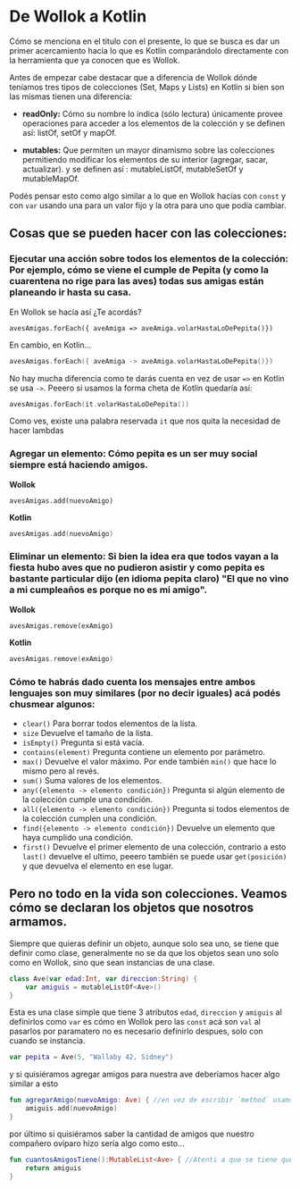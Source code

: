# De Wollok a Kotlin

Cómo se menciona en el titulo con el presente, lo que se busca es dar un primer acercamiento hacia lo que es Kotlin comparándolo directamente con
la herramienta que ya conocen que es Wollok.

Antes de empezar cabe destacar que a diferencia de Wollok dónde teníamos tres tipos de colecciones (Set,  Maps y Lists) en Kotlin si bien son las mismas tienen una diferencia:

* **readOnly:** Cómo su nombre lo indica (sólo lectura) únicamente provee operaciones para acceder a los elementos de la colección y se definen así: listOf, setOf y mapOf.

* **mutables:** Que permiten un mayor dinamismo sobre las colecciones permitiendo modificar los elementos de su interior (agregar, sacar, actualizar).
y se definen así : mutableListOf, mutableSetOf y mutableMapOf.

Podés pensar esto como algo similar a lo que en Wollok hacías con ```const``` y con ```var``` usando una para un valor fijo y la otra para uno que podía cambiar.

## Cosas que se pueden hacer con las colecciones: 

### Ejecutar una acción sobre todos los elementos de la colección: Por ejemplo, cómo se viene el cumple de Pepita (y como la cuarentena no rige para las aves) todas sus amigas están planeando ir hasta su casa.

En Wollok se hacía así ¿Te acordás?
```wollok
avesAmigas.forEach({ aveAmiga => aveAmiga.volarHastaLoDePepita()}) 
```

En cambio, en Kotlin...

``` kotlin
avesAmigas.forEach({ aveAmiga -> aveAmiga.volarHastaLoDePepita()}) 
```
No hay mucha diferencia como te darás cuenta en vez de usar ```=>``` en Kotlin se usa ```->```. Peeero si usamos la forma cheta de Kotlin quedaría así:
``` kotlin
avesAmigas.forEach(it.volarHastaLoDePepita()) 
```
Como ves, existe una palabra reservada ```it``` que nos quita la necesidad de hacer lambdas



### Agregar un elemento: Cómo pepita es un ser muy social siempre está haciendo amigos.
**Wollok**
``` wollok
avesAmigas.add(nuevoAmigo)
```

**Kotlin**
``` kotlin
avesAmigas.add(nuevoAmigo)
```


### Eliminar un elemento: Si bien la idea era que todos vayan a la fiesta hubo aves que no pudieron asistir y como pepita es bastante particular dijo (en idioma pepita claro) "El que no vino a mi cumpleaños es porque no es mi amigo".

**Wollok**
``` wollok
avesAmigas.remove(exAmigo)
```

**Kotlin**
``` kotlin
avesAmigas.remove(exAmigo)
```


### Cómo te habrás dado cuenta los mensajes entre ambos lenguajes son muy similares (por no decir iguales) acá podés chusmear algunos:
- ``clear()``  Para borrar todos elementos de la lista.
- ```size``` Devuelve el tamaño de la lista.
- ```isEmpty()``` Pregunta si está vacía.
- ```contains(element)``` Pregunta contiene un elemento por parámetro.
- ```max()``` Devuelve el valor máximo. Por ende también ```min()``` que hace lo mismo pero al revés.
- ```sum()``` Suma valores de los elementos.
- ```any({elemento -> elemento condición})``` Pregunta si algún elemento de la colección cumple una condición.
- ```all({elemento -> elemento condición})``` Pregunta si todos elementos de la colección cumplen una condición.
- ```find({elemento -> elemento condición})``` Devuelve un elemento que haya cumplido una condición.
- ```first()``` Devuelve el primer elemento de una colección, contrario a esto ```last()``` devuelve el ultimo, peeero también se puede usar  ```get(posición)``` y que devuelva el elemento en ese lugar.


## Pero no todo en la vida son colecciones. Veamos cómo se declaran los objetos que nosotros armamos.
Siempre que quieras definir un objeto, aunque solo sea uno, se tiene que definir como clase, generalmente no se da que los objetos sean uno solo como en Wollok, sino que sean instancias de una clase.

```kotlin
class Ave(var edad:Int, var direccion:String) { 
    var amiguis = mutableListOf<Ave>()
} 
```
Esta es una clase simple que tiene 3 atributos ```edad```, ```direccion``` y ```amiguis``` al definirlos como ```var``` es cómo en Wollok pero las ```const``` acá son ```val``` 
al pasarlos por paramatero no es necesario definirlo despues, solo con cuando se instancia.
```kotlin
var pepita = Ave(5, "Wallaby 42, Sidney")
```

y si quisiéramos agregar amigos para nuestra ave deberíamos hacer algo similar a esto
```kotlin
fun agregarAmigo(nuevoAmigo: Ave) { //en vez de escribir `method` usamos `fun` y se tiene que especificar el tipo de dato del parámetro.
    amiguis.add(nuevoAmigo)
}
```
por último si quisiéramos saber la cantidad de amigos que nuestro compañero ovíparo hizo sería algo como esto...
```kotlin
fun cuantosAmigosTiene():MutableList<Ave> { //Atenti a que se tiene que especificar el tipo de dato que devuelve la funcion
    return amiguis
}
```
